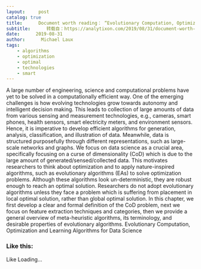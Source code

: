 ```yaml
---
layout:     post
catalog: true
title:      Document worth reading： “Evolutionary Computation, Optimization and Learning Algorithms for Data Science”
subtitle:      转载自：https://analytixon.com/2019/08/31/document-worth-reading-evolutionary-computation-optimization-and-learning-algorithms-for-data-science/
date:      2019-08-31
author:      Michael Laux
tags:
    - algorithms
    - optimization
    - optimal
    - technologies
    - smart
---
```


A large number of engineering, science and computational problems have yet to be solved in a computationally efficient way. One of the emerging challenges is how evolving technologies grow towards autonomy and intelligent decision making. This leads to collection of large amounts of data from various sensing and measurement technologies, e.g., cameras, smart phones, health sensors, smart electricity meters, and environment sensors. Hence, it is imperative to develop efficient algorithms for generation, analysis, classification, and illustration of data. Meanwhile, data is structured purposefully through different representations, such as large-scale networks and graphs. We focus on data science as a crucial area, specifically focusing on a curse of dimensionality (CoD) which is due to the large amount of generated/sensed/collected data. This motivates researchers to think about optimization and to apply nature-inspired algorithms, such as evolutionary algorithms (EAs) to solve optimization problems. Although these algorithms look un-deterministic, they are robust enough to reach an optimal solution. Researchers do not adopt evolutionary algorithms unless they face a problem which is suffering from placement in local optimal solution, rather than global optimal solution. In this chapter, we first develop a clear and formal definition of the CoD problem, next we focus on feature extraction techniques and categories, then we provide a general overview of meta-heuristic algorithms, its terminology, and desirable properties of evolutionary algorithms. Evolutionary Computation, Optimization and Learning Algorithms for Data Science

### Like this:

Like Loading...
